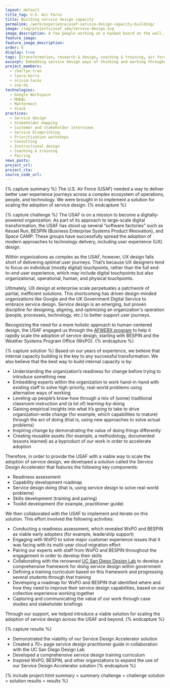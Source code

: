 ```yaml
---
layout: default
title_tag: U.S. Air Force
title: Building service design capacity
permalink: /work/experience/usaf-service-design-capacity-building/
image: /img/projects/usaf_sda/service-design.svg
image_description: A few people working on a kanban board on the wall.
feature_image:
feature_image_description:
order: 6
display: true
tags: [transformation, research & design, coaching & training, air force, charlye tran, laura kerry, olivia lucas, zoe do]
excerpt: Embedding service design ways of thinking and working throughout the U.S. Air Force, starting with BESPIN and the Weather Systems Program Office.
project_members:
  - charlye-tran
  - laura-kerry
  - olivia-lucas
  - zoe-do
technologies:
  - Google Workspace
  - MURAL
  - Mattermost
  - Slack
practices:
  - Service design
  - Stakeholder mapping
  - Customer and stakeholder interviews
  - Service blueprinting
  - Prioritization workshops
  - Consulting
  - Instructional design
  - Coaching & training
  - Pairing
news_posts:
project_url:
project_cta:
source_code_url:
---
```


{% capture summary %}
The U.S. Air Force (USAF) needed a way to deliver better user experience journeys across a complex ecosystem of operations, people, and technology. We were brought in to implement a solution for scaling the adoption of service design.
{% endcapture %}

{% capture challenge %}
The USAF is on a mission to become a digitally-powered organization. As part of its approach to large-scale digital transformation, the USAF has stood up several “software factories” such as Kessel Run, BESPIN (Business Enterprise Systems Product INnovation), and Space CAMP. These groups have successfully spread the adoption of modern approaches to technology delivery, including user experience (UX) design.

Within organizations as complex as the USAF, however, UX design falls short of delivering *optimal* user journeys. That’s because UX designers tend to focus on individual (mostly digital) touchpoints, rather than the full end-to-end user experience, which may include digital touchpoints but also organizational, operational, human, and physical touchpoints.

Ultimately, UX design at enterprise scale perpetuates a patchwork of partial, inefficient solutions. This shortcoming has driven design-minded organizations like Google and the UK Government Digital Service to embrace service design. Service design is an emerging, but proven discipline for designing, aligning, and optimizing an organization's operation (people, processes, technology, etc.) to better support user journeys.

Recognizing the need for a more holistic approach to human-centered design, the USAF engaged us through the [AFWERX program](https://www.afwerx.af.mil/) to help it rapidly scale the adoption of service design, starting with BESPIN and the Weather Systems Program Office (WxPO).
{% endcapture %}

{% capture solution %}
Based on our years of experience, we believe that internal capacity building is the key to any successful transformation. We also believe that the best way to build internal capacity is by:

- Understanding the organization’s readiness for change before trying to introduce something new
- Embedding experts within the organization to work hand-in-hand with existing staff to solve high-priority, real-world problems using alternative ways of working
- Leveling up people’s know-how through a mix of (some) traditional classroom instruction and (a lot of) learning-by-doing
- Gaining empirical insights into what it’s going to take to drive organization-wide change (for example, which capabilities to mature) through the act of doing (that is, using new approaches to solve actual problems)
- Inspiring change by demonstrating the value of doing things differently
- Creating reusable assets (for example, a methodology, documented lessons learned) as a byproduct of our work in order to accelerate adoption

Therefore, in order to provide the USAF with a viable way to scale the adoption of service design, we developed a solution called the Service Design Accelerator that features the following key components:

- Readiness assessment
- Capability development roadmap
- Service design doing (that is, using service design to solve real-world problems)
- Skills development (training and pairing)
- Toolkit development (for example, practitioner guide)

We then collaborated with the USAF to implement and iterate on this solution. This effort involved the following activities:

- Conducting a readiness assessment, which revealed WxPO and BESPIN as viable early adopters (for example, leadership support)
- Engaging with WxPO to solve major customer experience issues that it was facing with its multi-year cloud migration effort
- Pairing our experts with staff from WxPO and BESPIN throughout the engagement in order to develop their skills
- Collaborating with the renowned [UC San Diego Design Lab](https://designlab.ucsd.edu/) to develop a comprehensive framework for doing service design within government
- Defining a training curriculum based on this framework and progressing several students through that training
- Developing a roadmap for WxPO and BESPIN that identified where and how they need to improve their service design capabilities, based on our collective experience working together
- Capturing and communicating the value of our work through case studies and stakeholder briefings

Through our support, we helped introduce a viable solution for scaling the adoption of service design across the USAF and beyond.
{% endcapture %}

{% capture results %}
- Demonstrated the viability of our Service Design Accelerator solution
- Created a 70+ page service design practitioner guide in collaboration with the UC San Diego Design Lab
- Developed a comprehensive service design training curriculum
- Inspired WxPO, BESPIN, and other organizations to expand the use of our Service Design Accelerator solution
{% endcapture %}

{% include project.html
  summary = summary
  challenge = challenge
  solution = solution
  results = results
%}
